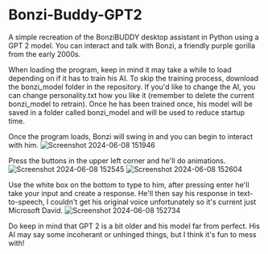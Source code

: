 # Bonzi-Buddy-GPT2
A simple recreation of the BonziBUDDY desktop assistant in Python using a GPT 2 model. You can interact and talk with Bonzi, a friendly purple gorilla from the early 2000s.

When loading the program, keep in mind it may take a while to load depending on if it has to train his AI. To skip the training process, download the bonzi_model folder in the repository. If you'd like to change the AI, you can change personality.txt how you like it (remember to delete the current bonzi_model to retrain). Once he has been trained once, his model will be saved in a folder called bonzi_model and will be used to reduce startup time.

Once the program loads, Bonzi will swing in and you can begin to interact with him. 
![Screenshot 2024-06-08 151946](https://github.com/drewstephenson/Bonzi-Buddy-GPT2/assets/116836139/5c145165-9d3c-4ccb-b0c1-0697c99a6137)

Press the buttons in the upper left corner and he'll do animations.
![Screenshot 2024-06-08 152545](https://github.com/drewstephenson/Bonzi-Buddy-GPT2/assets/116836139/14dc0b34-b7ee-4b6f-829f-5c4710195230)
![Screenshot 2024-06-08 152604](https://github.com/drewstephenson/Bonzi-Buddy-GPT2/assets/116836139/5abdb74f-2746-45bd-9a5a-05c95b541441)

Use the white box on the bottom to type to him, after pressing enter he'll take your input and create a response. He'll then say his response in text-to-speech, I couldn't get his original voice unfortunately so it's current just Microsoft David.
![Screenshot 2024-06-08 152734](https://github.com/drewstephenson/Bonzi-Buddy-GPT2/assets/116836139/7d69c76f-5dc8-47fa-8777-380148ffcff8)

Do keep in mind that GPT 2 is a bit older and his model far from perfect. His AI may say some incoherant or unhinged things, but I think it's fun to mess with!


